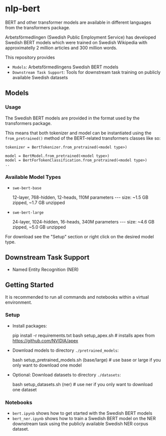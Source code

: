 # nlp-bert

BERT and other transformer models are available in different
languages from the transformers package. 

Arbetsförmedlingen (Swedish Public Employment Service) has developed 
Swedish BERT models which were trained on Swedish Wikipedia with approximatelly 2 million articles and 300 million words.

This repository provides 

- `Models`: Arbetsförmedlingens Swedish BERT models
- `Downstream Task Support`: Tools for downstream task training on publicly available Swedish datasets

  
  
## Models

### Usage

The Swedish BERT models are provided in the format used by the transformers package. 

This means that both tokenizer and model can be instantiated using the `from_pretrained()` method 
of the BERT-related transformers classes like so:

    tokenizer = BertTokenizer.from_pretrained(<model type>)
    
    model = BertModel.from_pretrained(<model type>)
    model = BertForTokenClassification.from_pretrained(<model type>) 
    ..

### Available Model Types  
  
- `swe-bert-base`

    12-layer, 768-hidden, 12-heads, 110M parameters --- size: ~1.5 GB zipped, ~1.7 GB unzipped
- `swe-bert-large`

    24-layer, 1024-hidden, 16-heads, 340M parameters --- size: ~4.6 GB zipped, ~5.0 GB unzipped
    
For download see the "Setup" section or right click on the desired model type.

  
  
## Downstream Task Support

- Named Entity Recognition (NER)

  
    
## Getting Started

It is recommended to run all commands and notebooks within a virtual environment.

### Setup

- Install packages:


    pip install -r requirements.txt
    bash setup_apex.sh                            # installs apex from https://github.com/NVIDIA/apex
    
        
- Download models to directory `./pretrained_models`:


    bash setup_pretrained_models.sh (base/large)  # use base or large if you only want to download one model
    
    
- Optional: Download datasets to directory `./datasets`:


    bash setup_datasets.sh (ner)                  # use ner if you only want to download one dataset


### Notebooks

- `bert.ipynb` shows how to get started with the Swedish BERT models
- `bert_ner.ipynb` shows how to train a Swedish BERT model on the 
NER downstream task using the publicly available Swedish NER corpus dataset.  

